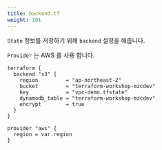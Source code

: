 ```yaml
---
title: backend.tf
weight: 101
---
```


`State` 정보를 저장하기 위해 `backend` 설정을 해줍니다.

`Provider` 는 AWS 를 사용 합니다.

```hcl
terraform {
  backend "s3" {
    region         = "ap-northeast-2"
    bucket         = "terraform-workshop-mzcdev"
    key            = "vpc-demo.tfstate"
    dynamodb_table = "terraform-workshop-mzcdev"
    encrypt        = true
  }
}

provider "aws" {
  region = var.region
}
```
